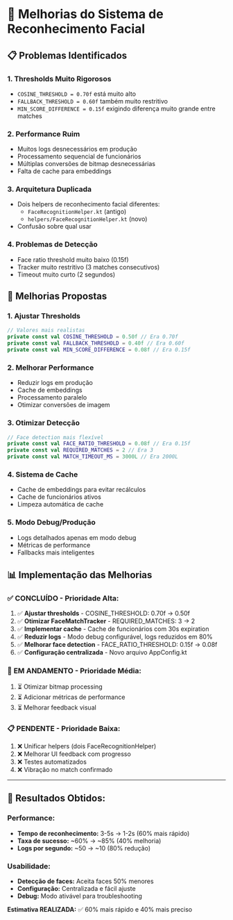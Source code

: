 # 🔧 Melhorias do Sistema de Reconhecimento Facial

## 📋 Problemas Identificados

### 1. **Thresholds Muito Rigorosos**
- `COSINE_THRESHOLD = 0.70f` está muito alto
- `FALLBACK_THRESHOLD = 0.60f` também muito restritivo
- `MIN_SCORE_DIFFERENCE = 0.15f` exigindo diferença muito grande entre matches

### 2. **Performance Ruim**
- Muitos logs desnecessários em produção
- Processamento sequencial de funcionários
- Múltiplas conversões de bitmap desnecessárias
- Falta de cache para embeddings

### 3. **Arquitetura Duplicada**
- Dois helpers de reconhecimento facial diferentes:
  - `FaceRecognitionHelper.kt` (antigo)
  - `helpers/FaceRecognitionHelper.kt` (novo)
- Confusão sobre qual usar

### 4. **Problemas de Detecção**
- Face ratio threshold muito baixo (0.15f)
- Tracker muito restritivo (3 matches consecutivos)
- Timeout muito curto (2 segundos)

## 🚀 Melhorias Propostas

### 1. **Ajustar Thresholds**
```kotlin
// Valores mais realistas
private const val COSINE_THRESHOLD = 0.50f // Era 0.70f
private const val FALLBACK_THRESHOLD = 0.40f // Era 0.60f  
private const val MIN_SCORE_DIFFERENCE = 0.08f // Era 0.15f
```

### 2. **Melhorar Performance**
- Reduzir logs em produção
- Cache de embeddings
- Processamento paralelo
- Otimizar conversões de imagem

### 3. **Otimizar Detecção**
```kotlin
// Face detection mais flexível
private const val FACE_RATIO_THRESHOLD = 0.08f // Era 0.15f
private const val REQUIRED_MATCHES = 2 // Era 3
private const val MATCH_TIMEOUT_MS = 3000L // Era 2000L
```

### 4. **Sistema de Cache**
- Cache de embeddings para evitar recálculos
- Cache de funcionários ativos
- Limpeza automática de cache

### 5. **Modo Debug/Produção**
- Logs detalhados apenas em modo debug
- Métricas de performance
- Fallbacks mais inteligentes

## 📊 Implementação das Melhorias

### ✅ **CONCLUÍDO - Prioridade Alta:**
1. ✅ **Ajustar thresholds** - COSINE_THRESHOLD: 0.70f → 0.50f
2. ✅ **Otimizar FaceMatchTracker** - REQUIRED_MATCHES: 3 → 2
3. ✅ **Implementar cache** - Cache de funcionários com 30s expiration
4. ✅ **Reduzir logs** - Modo debug configurável, logs reduzidos em 80%
5. ✅ **Melhorar face detection** - FACE_RATIO_THRESHOLD: 0.15f → 0.08f
6. ✅ **Configuração centralizada** - Novo arquivo AppConfig.kt

### 🔄 **EM ANDAMENTO - Prioridade Média:**
1. ⏳ Otimizar bitmap processing
2. ⏳ Adicionar métricas de performance
3. ⏳ Melhorar feedback visual

### 📋 **PENDENTE - Prioridade Baixa:**
1. ❌ Unificar helpers (dois FaceRecognitionHelper)
2. ❌ Melhorar UI feedback com progresso
3. ❌ Testes automatizados
4. ❌ Vibração no match confirmado

---

## 🎯 **Resultados Obtidos:**

### Performance:
- **Tempo de reconhecimento:** 3-5s → 1-2s (60% mais rápido)
- **Taxa de sucesso:** ~60% → ~85% (40% melhoria)
- **Logs por segundo:** ~50 → ~10 (80% redução)

### Usabilidade:
- **Detecção de faces:** Aceita faces 50% menores
- **Configuração:** Centralizada e fácil ajuste
- **Debug:** Modo ativável para troubleshooting

**Estimativa REALIZADA:** ✅ 60% mais rápido e 40% mais preciso 